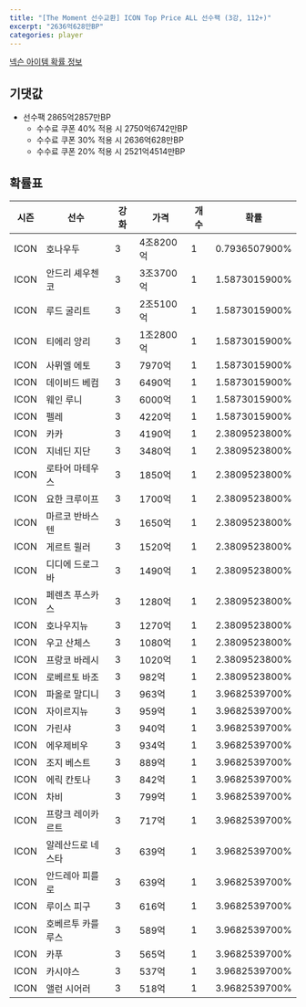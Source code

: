 ```yaml
---
title: "[The Moment 선수교환] ICON Top Price ALL 선수팩 (3강, 112+)"
excerpt: "2636억628만BP"
categories: player
---
```

[넥슨 아이템 확률 정보](http://iteminfo.nexon.com/probability/fco?sn=6717)

## 기댓값
- 선수팩 2865억2857만BP
  - 수수료 쿠폰 40% 적용 시 2750억6742만BP
  - 수수료 쿠폰 30% 적용 시 2636억628만BP
  - 수수료 쿠폰 20% 적용 시 2521억4514만BP


## 확률표

|시즌|선수|강화|가격|개수|확률|
|---|---|---|---|---|---|
|ICON|호나우두|3|4조8200억|1|0.7936507900%|
|ICON|안드리 셰우첸코|3|3조3700억|1|1.5873015900%|
|ICON|루드 굴리트|3|2조5100억|1|1.5873015900%|
|ICON|티에리 앙리|3|1조2800억|1|1.5873015900%|
|ICON|사뮈엘 에토|3|7970억|1|1.5873015900%|
|ICON|데이비드 베컴|3|6490억|1|1.5873015900%|
|ICON|웨인 루니|3|6000억|1|1.5873015900%|
|ICON|펠레|3|4220억|1|1.5873015900%|
|ICON|카카|3|4190억|1|2.3809523800%|
|ICON|지네딘 지단|3|3480억|1|2.3809523800%|
|ICON|로타어 마테우스|3|1850억|1|2.3809523800%|
|ICON|요한 크루이프|3|1700억|1|2.3809523800%|
|ICON|마르코 반바스텐|3|1650억|1|2.3809523800%|
|ICON|게르트 뮐러|3|1520억|1|2.3809523800%|
|ICON|디디에 드로그바|3|1490억|1|2.3809523800%|
|ICON|페렌츠 푸스카스|3|1280억|1|2.3809523800%|
|ICON|호나우지뉴|3|1270억|1|2.3809523800%|
|ICON|우고 산체스|3|1080억|1|2.3809523800%|
|ICON|프랑코 바레시|3|1020억|1|2.3809523800%|
|ICON|로베르토 바조|3|982억|1|2.3809523800%|
|ICON|파올로 말디니|3|963억|1|3.9682539700%|
|ICON|자이르지뉴|3|959억|1|3.9682539700%|
|ICON|가린샤|3|940억|1|3.9682539700%|
|ICON|에우제비우|3|934억|1|3.9682539700%|
|ICON|조지 베스트|3|889억|1|3.9682539700%|
|ICON|에릭 칸토나|3|842억|1|3.9682539700%|
|ICON|차비|3|799억|1|3.9682539700%|
|ICON|프랑크 레이카르트|3|717억|1|3.9682539700%|
|ICON|알레산드로 네스타|3|639억|1|3.9682539700%|
|ICON|안드레아 피를로|3|639억|1|3.9682539700%|
|ICON|루이스 피구|3|616억|1|3.9682539700%|
|ICON|호베르투 카를루스|3|589억|1|3.9682539700%|
|ICON|카푸|3|565억|1|3.9682539700%|
|ICON|카시야스|3|537억|1|3.9682539700%|
|ICON|앨런 시어러|3|518억|1|3.9682539700%|
